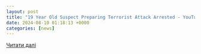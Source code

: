 ```yaml
---
layout: post
title: "19 Year Old Suspect Preparing Terrorist Attack Arrested - YouTube"
date: 2024-08-10 01:18:13 +0000
categories: [news]
---
```


[Читати далі](https://www.youtube.com/watch?v=nnOd7i592ZY)
